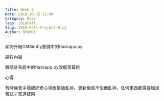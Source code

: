 ```yaml
---
Title: Week 6
Date: 2018-10-15 11:00
Category: Misc
Tags: 2018Fall
Slug: 2018-Fall-Project-Blog
Author: NFUMDE
---
```


如何升級CMSimfly倉儲中的flaskapp.py

<!-- PELICAN_END_SUMMARY -->

課程內容

將隨身系統中的flaskapp.py改版至最新


心得

有時候會手殘或好奇心導致排版亂掉，更新後就不怕他亂掉，任何東西都需要經過嘗試才知道結果